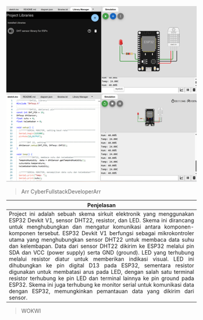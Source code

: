 ![libraries](img/libraries.png)<br>
![libraries](img/output.png)

> Arr CyberFullstackDeveloperArr

|  **Penjelasan**             |
|---------------------|
| <div style="text-align: justify;">Project ini adalah sebuah skema sirkuit elektronik yang menggunakan ESP32 Devkit V1, sensor DHT22, resistor, dan LED. Skema ini dirancang untuk menghubungkan dan mengatur komunikasi antara komponen-komponen tersebut. ESP32 Devkit V1 berfungsi sebagai mikrokontroler utama yang menghubungkan sensor DHT22 untuk membaca data suhu dan kelembapan. Data dari sensor DHT22 dikirim ke ESP32 melalui pin SDA dan VCC (power supply) serta GND (ground). LED yang terhubung melalui resistor diatur untuk memberikan indikasi visual. LED ini dihubungkan ke pin digital D13 pada ESP32, sementara resistor digunakan untuk membatasi arus pada LED, dengan salah satu terminal resistor terhubung ke pin LED dan terminal lainnya ke pin ground pada ESP32. Skema ini juga terhubung ke monitor serial untuk komunikasi data dengan ESP32, memungkinkan pemantauan data yang dikirim dari sensor.</div> |

> WOKWI
